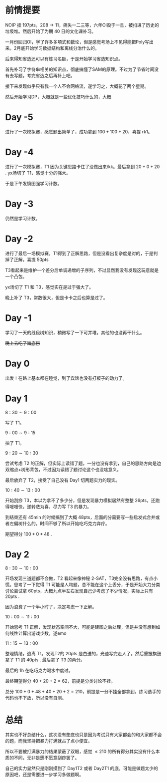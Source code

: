 # 前情提要

NOIP 挂 197pts，$208\to 11$，痛失一二三等，六年OI毁于一旦，被扫进了历史的垃圾堆。然后开始了为期 40 日的文化课补习。

一月份回归OI，学了许多多项式和数论，但是感觉考场上不见得能把Poly写出来。2月底开始学习数据结构和离线分治什么的。

后来得知省选还可以有练习名额，于是开始学习省选知识点。

首先补习了字符串相关的知识点，彻底搞懂了SAM的原理。不过为了节省时间没有去写题，考完省选之后再补上吧。

接下来发现似乎只有我一个人不会网络流，遂学习之，大概花了两个星期。

然后开始学习DP，大概就是一些优化技巧什么的，大概

# Day -5

进行了一次模拟赛，感觉题出简单了，成功拿到 $100+100+20$，喜提 rk1。

# Day -4

进行了一次模拟赛，T1 因为关键思路卡住了没做出来/kk。最后拿到 $20+0+20$ . yx场切了 T1，感觉十分的强大。

于是下午发愤图强学习计数。

# Day -3

仍然是学习计数。

# Day -2

进行了最后一场模拟赛，T1得到了正解思路，但是没看出复杂度是对的，于是判掉了正解，喜提 $50\text{pts}$

T3看起来是维护一个差分后单调递增的子序列，不过显然我没有发现这玩意就是一个凸包。

yx场切了 T1 和 T3，感觉实在是过于强大了。

晚上补了 T3，常数很大，但是卡卡之后也算是过了。

# Day -1

学习了一天的线段树知识，稍微写了一下可并堆，其他的也没再干什么。

~~晚上去吃了海底捞~~

# Day 0

出发！在路上基本都在睡觉，到了宾馆也没有打板子的动力了。

# Day 1

$8:30\sim 9:00$

写了 T1。

$9:00\sim 9:15$

拍了 T1。

$9:20\sim 10:30$

尝试考虑 T2 的正解，但实际上读错了题，一分也没有拿到，自己的思路方向是边双缩点+树形背包，不过因为读错了题讨论这个也没啥意义。

最后放弃了 T2，接受了自己没有 Day1 切两题实力的现实。

$10:40\sim 13:00$

开始刮痧 T3，本以为拿不了多少分，但是发现暴力模拟居然有整整 $26\text{pts}$，还跑得嗖嗖快，遂转悲为喜，尽力写 T3 的暴力。

到结束还有 45min 的时候搞到了大概 $48\text{pts}$，后面的分需要写一些启发式合并或者左偏树什么的，时间不够了所以开始吃巧克力弃疗。

期望得分 $100+0+48$ .

# Day 2

$8:30\sim 10:00$

开场发现三道题都不会做，T2 看起来像神秘 2-SAT，T3完全没有思路，有点小慌。思考了一下觉得 T1 可能是人均题，总不能在这个上丢分，于是开始大力分类讨论尝试拿 $60\text{pts}$，大概九点半左右发现自己少考虑了不少情况，实际上只有 $20\text{pts}$ .

因为浪费了一个半小时了，决定考虑一下正解。

$10:00\sim 11:00$

开始思考 T1 正解，发现状态空间不大，可能是建图之后处理，但是并没有想到如何线性计算出游戏步数，遂emo

$11:15\sim 13:00$

整理情绪，逃离 T1。发现T2的 $20\text{pts}$ 是白送的，光速写完走人了。然后重振旗鼓拿了 T1 的 $40\text{pts}$ . 最后拿了 T3 的两分。

最后的 1h 在吃巧克力喝水中度过。

最终期望得分 $40+20+2 = 62$，前提是分类讨论不挂。

总分 $100+0+48+40+20+2 = 210$，前提是一分不挂全部拿到。练习选手的代码也不下放，所以没有自测。

# 总结

其实也不好总结什么，这次没有垫底也只是因为考试只有大家都会的和大家都不会的题，而我坚持把暴力打满就占了点小便宜。

所以不要被打满暴力的结果蒙蔽了双眼，感觉 $\leq 210$ 的所有得分其实没有什么本质的不同，无非是愿不愿意刮痧罢了。

自己的实力显然只是刚刚摸到了 Day1T2 或者 Day2T1 的底，可能是做题太少的原因吧，还是需要进一步学习多做题啊。